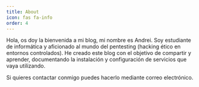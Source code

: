```yaml
---
title: About
icon: fas fa-info
order: 4
---
```

<p class="text-justify"> 
Hola, os doy la bienvenida a mi blog, mi nombre es Andrei. Soy estudiante de informática y aficionado al mundo del pentesting (hacking ético en entornos controlados).
He creado este blog con el objetivo de compartir y aprender, documentando la instalación y configuración de servicios que vaya utilizando.
<br>

Si quieres contactar conmigo puedes hacerlo mediante correo electrónico.
</p>

